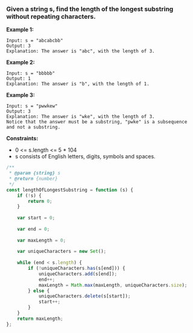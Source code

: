 ### Given a string s, find the length of the longest substring without repeating characters.
 
__Example 1:__
```
Input: s = "abcabcbb"
Output: 3
Explanation: The answer is "abc", with the length of 3.
```

__Example 2:__
```
Input: s = "bbbbb"
Output: 1
Explanation: The answer is "b", with the length of 1.
```

__Example 3:__
```
Input: s = "pwwkew"
Output: 3
Explanation: The answer is "wke", with the length of 3.
Notice that the answer must be a substring, "pwke" is a subsequence and not a substring.
``` 

__Constraints:__

* 0 <= s.length <= 5 * 104
* s consists of English letters, digits, symbols and spaces.


```javascript
/**
 * @param {string} s
 * @return {number}
 */
const lengthOfLongestSubstring = function (s) {
    if (!s) {
        return 0;
    }
    
    var start = 0;
    
    var end = 0;
    
    var maxLength = 0;
    
    var uniqueCharacters = new Set();
    
    while (end < s.length) {
        if (!uniqueCharacters.has(s[end])) {
            uniqueCharacters.add(s[end]);
            end++;
            maxLength = Math.max(maxLength, uniqueCharacters.size);
        } else {
            uniqueCharacters.delete(s[start]);
            start++;
        }
    }
    return maxLength;
};
```
